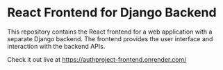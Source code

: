 # React Frontend for Django Backend

This repository contains the React frontend for a web application with a separate Django backend. The frontend provides the user interface and interaction with the backend APIs.

Check it out live at https://authproject-frontend.onrender.com/
